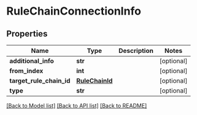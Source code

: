 # RuleChainConnectionInfo

## Properties
Name | Type | Description | Notes
------------ | ------------- | ------------- | -------------
**additional_info** | **str** |  | [optional] 
**from_index** | **int** |  | [optional] 
**target_rule_chain_id** | [**RuleChainId**](RuleChainId.md) |  | [optional] 
**type** | **str** |  | [optional] 

[[Back to Model list]](../README.md#documentation-for-models) [[Back to API list]](../README.md#documentation-for-api-endpoints) [[Back to README]](../README.md)

